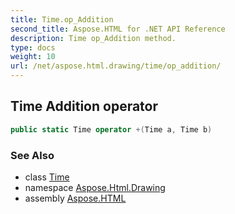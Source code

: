 ```yaml
---
title: Time.op_Addition
second_title: Aspose.HTML for .NET API Reference
description: Time op_Addition method. 
type: docs
weight: 10
url: /net/aspose.html.drawing/time/op_addition/
---
```

## Time Addition operator

```csharp
public static Time operator +(Time a, Time b)
```

### See Also

* class [Time](../)
* namespace [Aspose.Html.Drawing](../../../aspose.html.drawing/)
* assembly [Aspose.HTML](../../../)
